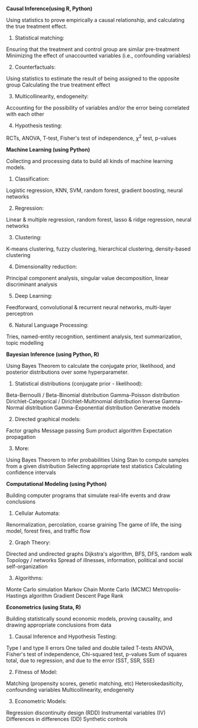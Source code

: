 **Causal Inference(using R, Python)**

Using statistics to prove empirically a causal relationship, and calculating the true treatment effect.

1. Statistical matching:

Ensuring that the treatment and control group are similar pre-treatment
Minimizing the effect of unaccounted variables (i.e., confounding variables)

2. Counterfactuals:

Using statistics to estimate the result of being assigned to the opposite group
Calculating the true treatment effect

3. Multicollinearity, endogeneity:

Accounting for the possibility of variables and/or the error being correlated with each other

4. Hypothesis testing:

RCTs, ANOVA, T-test, Fisher's test of independence, $\chi^{2}$ test, p-values


**Machine Learning (using Python)**

Collecting and processing data to build all kinds of machine learning models.

1. Classification:

Logistic regression, KNN, SVM, random forest, gradient boosting, neural networks

2. Regression:

Linear & multiple regression, random forest, lasso & ridge regression, neural networks

3. Clustering:

K-means clustering, fuzzy clustering, hierarchical clustering, density-based clustering

4. Dimensionality reduction:

Principal component analysis, singular value decomposition, linear discriminant analysis

5. Deep Learning:

Feedforward, convolutional & recurrent neural networks, multi-layer perceptron

6. Natural Language Processing:

Tries, named-entity recognition, sentiment analysis, text summarization, topic modelling


**Bayesian Inference (using Python, R)**

Using Bayes Theorem to calculate the conjugate prior, likelihood, and posterior distributions over some hyperparameter.

1. Statistical distributions (conjugate prior - likelihood):

Beta-Bernoulli / Beta-Binomial distribution
Gamma-Poisson distribution
Dirichlet-Categorical / Dirichlet-Multinomial distribution
Inverse Gamma-Normal distribution
Gamma-Exponential distribution
Generative models

2. Directed graphical models:

Factor graphs
Message passing
Sum product algorithm
Expectation propagation

3. More:

Using Bayes Theorem to infer probabilities
Using Stan to compute samples from a given distribution
Selecting appropriate test statistics
Calculating confidence intervals


**Computational Modeling (using Python)**

Building computer programs that simulate real-life events and draw conclusions

1. Cellular Automata:

Renormalization, percolation, coarse graining
The game of life, the ising model, forest fires, and traffic flow

2. Graph Theory:

Directed and undirected graphs
Dijkstra's algorithm, BFS, DFS, random walk
Topology / networks
Spread of illnesses, information, political and social self-organization

3. Algorithms:

Monte Carlo simulation
Markov Chain Monte Carlo (MCMC)
Metropolis-Hastings algorithm
Gradient Descent
Page Rank


**Econometrics (using Stata, R)**

Building statistically sound economic models, proving causality, and drawing appropriate conclusions from data

1. Causal Inference and Hypothesis Testing:

Type I and type II errors
One tailed and double tailed T-tests
ANOVA, Fisher's test of independence, Chi-squared test, p-values
Sum of squares total, due to regression, and due to the error (SST, SSR, SSE)

2. Fitness of Model:

Matching (propensity scores, genetic matching, etc)
Heteroskedasiticity, confounding variables
Multicollinearity, endogeneity

3. Econometric Models:

Regression discontinuity design (RDD)
Instrumental variables (IV)
Differences in differences (DD)
Synthetic controls
